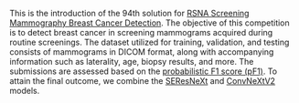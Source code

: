 This is the introduction of the 94th solution for  [RSNA Screening Mammography Breast Cancer Detection](https://www.kaggle.com/competitions/rsna-breast-cancer-detection/overview). The objective of this competition is to detect breast cancer in screening mammograms acquired during routine screenings. The dataset utilized for training, validation, and testing consists of mammograms in DICOM format, along with accompanying information such as laterality, age, biopsy results, and more. The submissions are assessed based on the [probabilistic F1 score (pF1)](https://aclanthology.org/2020.eval4nlp-1.9.pdf). To attain the final outcome, we combine the [SEResNeXt](https://arxiv.org/abs/1709.01507v4) and [ConvNeXtV2](https://arxiv.org/abs/2301.00808) models.